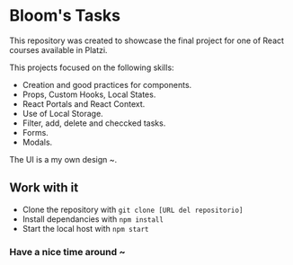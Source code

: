 # Bloom's Tasks

This repository was created to showcase the final project for one of React courses available in Platzi.

This projects focused on the following skills:

- Creation and good practices for components.
- Props, Custom Hooks, Local States.
- React Portals and React Context.
- Use of Local Storage.
- Filter, add, delete and checcked tasks.
- Forms.
- Modals.

 The UI is a my own design ~.

## Work with it

- Clone the repository with ``git clone [URL del repositorio]``
- Install dependancies with ``npm install``
- Start the local host with ``npm start``

### Have a nice time around ~